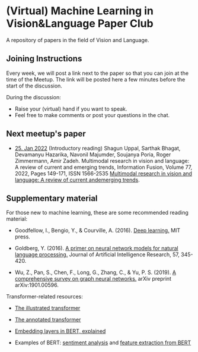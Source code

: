 # (Virtual) Machine Learning in Vision&Language Paper Club
A repository of papers in the field of Vision and Language.

## Joining Instructions ##
Every week, we will post a link next to the paper so that you can join at the time of the Meetup. The link will be posted here a few minutes before the start of the discussion.

During the discussion:
- Raise your (virtual) hand if you want to speak.
- Feel free to make comments or post your questions in the chat.

## Next meetup's paper ##

- [25. Jan 2022](https://meet.google.com/mfd-zquk-wti) (Introductory reading) Shagun Uppal, Sarthak Bhagat, Devamanyu Hazarika, Navonil Majumder, Soujanya Poria, Roger Zimmermann, Amir Zadeh. Multimodal research in vision and language: A review of current and emerging trends, Information Fusion, Volume 77, 2022, Pages 149-171, ISSN 1566-2535 [Multimodal research in vision and language: A review of current andemerging trends](https://www.sciencedirect.com/science/article/pii/S1566253521001512). 

## Supplementary material ##

For those new to machine learning, these are some recommended reading material:

- Goodfellow, I., Bengio, Y., & Courville, A. (2016). [Deep learning.](http://www.deeplearningbook.org/) MIT press.

- Goldberg, Y. (2016). [A primer on neural network models for natural language processing.](http://u.cs.biu.ac.il/~yogo/nnlp.pdf) Journal of Artificial Intelligence Research, 57, 345-420.

- Wu, Z., Pan, S., Chen, F., Long, G., Zhang, C., & Yu, P. S. (2019). [A comprehensive survey on graph neural networks.](https://arxiv.org/pdf/1901.00596.pdf) arXiv preprint arXiv:1901.00596.

Transformer-related resources:

- [The illustrated transformer](http://jalammar.github.io/illustrated-transformer/)

- [The annotated transformer](http://nlp.seas.harvard.edu/2018/04/03/attention.html#attention)

- [Embedding layers in BERT, explained](https://medium.com/@_init_/why-bert-has-3-embedding-layers-and-their-implementation-details-9c261108e28a)

- Examples of BERT: [sentiment analysis](https://github.com/google-research/bert/blob/master/predicting_movie_reviews_with_bert_on_tf_hub.ipynb) and [feature extraction from BERT](https://towardsdatascience.com/nlp-extract-contextualized-word-embeddings-from-bert-keras-tf-67ef29f60a7b)


